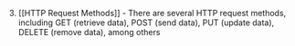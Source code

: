 3. [[HTTP Request Methods]] - There are several HTTP request methods, including GET (retrieve data), POST (send data), PUT (update data), DELETE (remove data), among others